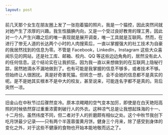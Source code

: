 ```yaml
---
layout: post
---
```


前几天那个女生在朋友圈上发了一张抱着猫的照片。我是一个猫控，因此突然间就对她产生了浓厚的兴趣。我生性腼腆内向，又是一个受过良好教育的理工男，因此对一个人产生兴趣之后的唯一表现就是展开调查，唯一工具就是互联网。然而，在进行了惨无人道的长达两个小时的人肉搜索后，一直以掌握强大的社工技术为自豪的我居然找到的信息为零。不管是 Facebook，LinkedIn，Instagram 这些大众喜闻乐见的网站，还是社工库、邮箱、校内、QQ 等这些边边角角的，居然没有此人的任何信息。这个结论实在让我抓狂。因为我一直以来想做到的在互联网上隐秘行踪，居然她滴水不漏地做到了。也有可能是我掌握的信息不够多，或者技术不够。但始终让人很困扰。真是好奇害死猫。但转念一想，会不会她的信息都不是真实的呢。是不是她其实根本不是中大的校友，甚至说来，可能连名字都不是真的。背后突然一凉。

---

旧金山在中秋节过后骤然变冷。原本凉飕飕的空气变本加厉，即使是在白天艳阳高照的时候依然穿过重重浓雾刺破行人的外衣。这种凉气总是让我想起珠海的十一、十二月份。虽然纬度不同，但二者对于人的折磨颇有相似之处。这个中秋节我创下吃月饼最少记录——只有两个半莲蓉蛋黄月饼。健身三个月来，除了感受到身体的变化之外，对于这些不健康的食物也开始本能地敬而远之了。
